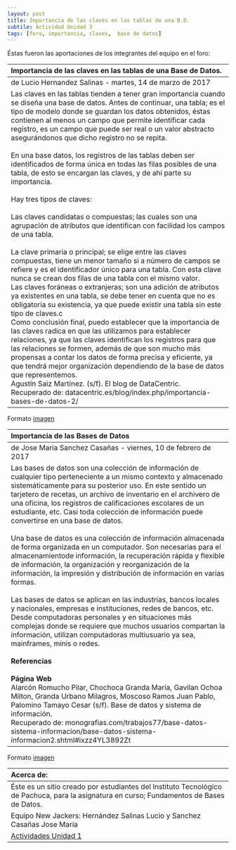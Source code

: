 ```yaml
---
layout: post
title: Importancia de las claves en las tablas de una B.D.
subtile: Actividad Unidad 3
tags: [foro, importancia, claves,  base de datos]
---
```

<p style="text-align: justify;">
Éstas fueron las aportaciones de los integrantes del equipo en el foro:</p>

| Importancia de las claves en las tablas de una Base de Datos.  |
| :------- | 
| de Lucio Hernandez Salinas - martes, 14 de marzo de 2017 | 
| Las claves en las tablas tienden a tener gran importancia cuando se diseña una base de datos. Antes de continuar, una tabla; es el tipo de modelo donde se guardan los datos obtenidos, éstas contienen  al menos un campo que permite identificar cada registro, es un campo que puede ser real o un valor abstracto asegurándonos que dicho registro no se repita.  <br><br>En una base datos, los registros de las tablas deben ser identificados de forma única en todas las filas posibles de una tabla, de esto se encargan las claves, y de ahí parte su importancia.  <br><br>Hay tres tipos de claves:  <br><br>Las claves candidatas o compuestas; las cuales son una agrupación de atributos que identifican con facilidad los campos de una tabla.<br><br>La clave primaria o principal; se elige entre las claves compuestas, tiene un menor tamaño si a número de campos se refiere y es el identificador único para una tabla. Con esta clave nunca se crean dos filas de una tabla con el mismo valor.<br>Las claves foráneas o extranjeras; son una adición de atributos ya existentes en una tabla, se debe tener en cuenta que no es obligatoria su existencia, ya que puede existir una tabla sin este tipo de claves.c<br>Como conclusión final, puedo establecer que la importancia de las claves radica en que las utilizamos para establecer relaciones, ya que las claves identifican los registros para que las relaciones se formen, además de que son mucho más propensas a contar los datos de forma precisa y eficiente, ya que tendrá mejor organización dependiendo de la base de datos que representemos.<br>Agustín Saiz Martínez. (s/f). El blog de DataCentric.<br>Recuperado de: datacentric.es/blog/index.php/importancia-bases-de-datos-2/ |

Formato [imagen](https://basededatostec.github.io/img/aporte.png "clic para ver el aporte")

| Importancia de las Bases de Datos  |
| :------- | 
| de Jose Maria Sanchez Casañas - viernes, 10 de febrero de 2017 | 
| Las bases de datos son una colección de información de cualquier tipo perteneciente a un mismo contexto y almacenado sistemáticamente para su posterior uso. En este sentido un tarjetero de recetas, un archivo de inventario en el archivero de una oficina, los registros de calificaciones escolares de un estudiante, etc. Casi toda colección de información puede convertirse en una base de datos.  <br><br>Una base de datos  es una colección de información almacenada de forma organizada en un computador. Son necesarias para el almacenamientode información, la recuperación rápida y flexible de información, la organización y reorganización de la información, la impresión y distribución de información en varias formas.   <br><br>Las bases de datos se aplican en las industrias, bancos locales y nacionales, empresas e instituciones, redes de bancos, etc. Desde computadoras personales y en situaciones más complejas donde se requiere que muchos usuarios compartan la información, utilizan computadoras multiusuario ya sea, mainframes, minis o redes.  <br><br>__Referencias__  <br><br>__Página Web__  <br>Alarcón Romucho Pilar, Chochoca Granda Maria, Gavilan Ochoa Milton, Granda Urbano Milagros, Moscoso Ramos Juan Pablo, Palomino Tamayo Cesar (s/f). Base de datos y sistema de información.<br>Recuperado de: monografias.com/trabajos77/base-datos-sistema-informacion/base-datos-sistema-informacion2.shtml#ixzz4YL3892Zt

Formato [imagen](https://basededatostec.github.io/img/aportacion.png "clic para ver el aporte")


|  Acerca de: | 
| :------ | 
| Éste es un sitio creado por estudiantes del Instituto Tecnológico de Pachuca, para la asignatura en curso; Fundamentos de Bases de Datos. | 
| Equipo New Jackers: Hernández Salinas Lucio y Sanchez Casañas Jose María |
| <a href="https://basededatostec.github.io/unidaduno/">Actividades Unidad 1</a> |

